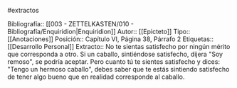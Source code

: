 #extractos 

Bibliografía:: [[003 - ZETTELKASTEN/010 - Bibliografía/Enquiridion|Enquiridion]]
Autor:: [[Epicteto]]
Tipo:: [[Anotaciones]]
Posición:: Capítulo VI, Página 38, Párrafo 2
Etiquetas:: [[Desarrollo Personal]]
Extracto:: No te sientas satisfecho por ningún mérito que corresponda a otro. Si un caballo, sintiéndose satisfecho, dijera "Soy remoso", se podría aceptar. Pero cuanto tú te sientes satisfecho y dices: "Tengo un hermoso caballo", debes saber que te estás sintiendo satisfecho de tener algo bueno que en realidad corresponde al caballo.